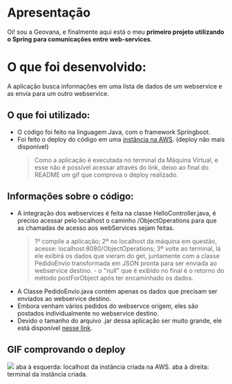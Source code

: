 # Apresentação
Oi! sou a Geovana, e finalmente aqui está o meu **primeiro projeto utilizando o Spring para comunicações entre web-services**.

# O que foi desenvolvido:
A aplicação busca informações em uma lista de dados de um webservice e as envia para um outro webservice.


## O que foi utilizado:
- O código foi feito na linguagem Java, com o framework Springboot.
- Foi feito o deploy do código em uma [instância na AWS](ec2-3-17-61-16.us-east-2.compute.amazonaws.com). (deploy não mais disponível)
	>Como a aplicação é executada no terminal da Máquina Virtual, e esse não é possível acessar através do link, deixo ao final do README um gif que comprova o deploy realizado.

## Informações sobre o código:

- A integração dos webservices é feita na classe HelloController.java, é preciso acessar pelo localhost o caminho /ObjectOperations para que as chamadas de acesso aos webServices sejam feitas.
	>1º compile a aplicação;
	2º no localhost da máquina em questão, acesse: localhost:8080/ObjectOperations;
	3º volte ao terminal, lá ele exibirá os dados que vieram do get, juntamente com a classe PedidoEnvio transformada em JSON pronta para ser enviada ao webservice destino. - o "null" que é exibido no final é o retorno do método postForObject após ter encaminhado os dados.
- A Classe PedidoEnvio.java contém apenas os dados que precisam ser enviados ao webservice destino.
- Embora venham vários pedidos do webservce origem, eles são postados individualmente no webservice destino. 
- Devido o  tamanho do arquivo .jar dessa aplicação ser muito grande, ele está disponível [nesse link](https://demacode.s3.us-east-2.amazonaws.com/spring-boot-0.0.1-SNAPSHOT.jar).

## GIF comprovando o deploy
![](https://github.com/geovanamenezes/GIFs-for-README/blob/master/aws.gif?raw=true)
aba à esquerda: localhost da instância criada na AWS.
aba à direita: terminal da instância criada.

